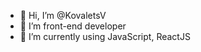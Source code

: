 - 👋 Hi, I’m @KovaletsV
- 👀 I’m front-end developer
- 🌱 I’m currently using JavaScript, ReactJS


<!---
KovaletsV/KovaletsV is a ✨ special ✨ repository because its `README.md` (this file) appears on your GitHub profile.
You can click the Preview link to take a look at your changes.
--->
